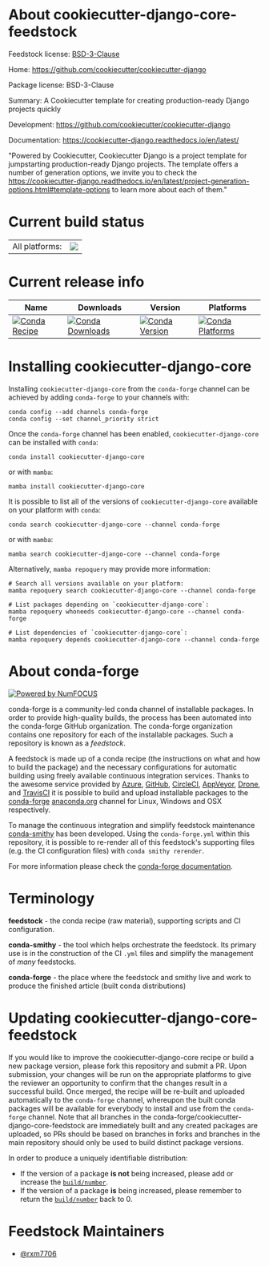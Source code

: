 About cookiecutter-django-core-feedstock
========================================

Feedstock license: [BSD-3-Clause](https://github.com/conda-forge/cookiecutter-django-core-feedstock/blob/main/LICENSE.txt)

Home: https://github.com/cookiecutter/cookiecutter-django

Package license: BSD-3-Clause

Summary: A Cookiecutter template for creating production-ready Django projects quickly

Development: https://github.com/cookiecutter/cookiecutter-django

Documentation: https://cookiecutter-django.readthedocs.io/en/latest/

"Powered by Cookiecutter, Cookiecutter Django is a project template for jumpstarting
production-ready Django projects. The template offers a number of generation options,
we invite you to check the https://cookiecutter-django.readthedocs.io/en/latest/project-generation-options.html#template-options
to learn more about each of them."


Current build status
====================


<table><tr><td>All platforms:</td>
    <td>
      <a href="https://dev.azure.com/conda-forge/feedstock-builds/_build/latest?definitionId=20393&branchName=main">
        <img src="https://dev.azure.com/conda-forge/feedstock-builds/_apis/build/status/cookiecutter-django-core-feedstock?branchName=main">
      </a>
    </td>
  </tr>
</table>

Current release info
====================

| Name | Downloads | Version | Platforms |
| --- | --- | --- | --- |
| [![Conda Recipe](https://img.shields.io/badge/recipe-cookiecutter--django--core-green.svg)](https://anaconda.org/conda-forge/cookiecutter-django-core) | [![Conda Downloads](https://img.shields.io/conda/dn/conda-forge/cookiecutter-django-core.svg)](https://anaconda.org/conda-forge/cookiecutter-django-core) | [![Conda Version](https://img.shields.io/conda/vn/conda-forge/cookiecutter-django-core.svg)](https://anaconda.org/conda-forge/cookiecutter-django-core) | [![Conda Platforms](https://img.shields.io/conda/pn/conda-forge/cookiecutter-django-core.svg)](https://anaconda.org/conda-forge/cookiecutter-django-core) |

Installing cookiecutter-django-core
===================================

Installing `cookiecutter-django-core` from the `conda-forge` channel can be achieved by adding `conda-forge` to your channels with:

```
conda config --add channels conda-forge
conda config --set channel_priority strict
```

Once the `conda-forge` channel has been enabled, `cookiecutter-django-core` can be installed with `conda`:

```
conda install cookiecutter-django-core
```

or with `mamba`:

```
mamba install cookiecutter-django-core
```

It is possible to list all of the versions of `cookiecutter-django-core` available on your platform with `conda`:

```
conda search cookiecutter-django-core --channel conda-forge
```

or with `mamba`:

```
mamba search cookiecutter-django-core --channel conda-forge
```

Alternatively, `mamba repoquery` may provide more information:

```
# Search all versions available on your platform:
mamba repoquery search cookiecutter-django-core --channel conda-forge

# List packages depending on `cookiecutter-django-core`:
mamba repoquery whoneeds cookiecutter-django-core --channel conda-forge

# List dependencies of `cookiecutter-django-core`:
mamba repoquery depends cookiecutter-django-core --channel conda-forge
```


About conda-forge
=================

[![Powered by
NumFOCUS](https://img.shields.io/badge/powered%20by-NumFOCUS-orange.svg?style=flat&colorA=E1523D&colorB=007D8A)](https://numfocus.org)

conda-forge is a community-led conda channel of installable packages.
In order to provide high-quality builds, the process has been automated into the
conda-forge GitHub organization. The conda-forge organization contains one repository
for each of the installable packages. Such a repository is known as a *feedstock*.

A feedstock is made up of a conda recipe (the instructions on what and how to build
the package) and the necessary configurations for automatic building using freely
available continuous integration services. Thanks to the awesome service provided by
[Azure](https://azure.microsoft.com/en-us/services/devops/), [GitHub](https://github.com/),
[CircleCI](https://circleci.com/), [AppVeyor](https://www.appveyor.com/),
[Drone](https://cloud.drone.io/welcome), and [TravisCI](https://travis-ci.com/)
it is possible to build and upload installable packages to the
[conda-forge](https://anaconda.org/conda-forge) [anaconda.org](https://anaconda.org/)
channel for Linux, Windows and OSX respectively.

To manage the continuous integration and simplify feedstock maintenance
[conda-smithy](https://github.com/conda-forge/conda-smithy) has been developed.
Using the ``conda-forge.yml`` within this repository, it is possible to re-render all of
this feedstock's supporting files (e.g. the CI configuration files) with ``conda smithy rerender``.

For more information please check the [conda-forge documentation](https://conda-forge.org/docs/).

Terminology
===========

**feedstock** - the conda recipe (raw material), supporting scripts and CI configuration.

**conda-smithy** - the tool which helps orchestrate the feedstock.
                   Its primary use is in the construction of the CI ``.yml`` files
                   and simplify the management of *many* feedstocks.

**conda-forge** - the place where the feedstock and smithy live and work to
                  produce the finished article (built conda distributions)


Updating cookiecutter-django-core-feedstock
===========================================

If you would like to improve the cookiecutter-django-core recipe or build a new
package version, please fork this repository and submit a PR. Upon submission,
your changes will be run on the appropriate platforms to give the reviewer an
opportunity to confirm that the changes result in a successful build. Once
merged, the recipe will be re-built and uploaded automatically to the
`conda-forge` channel, whereupon the built conda packages will be available for
everybody to install and use from the `conda-forge` channel.
Note that all branches in the conda-forge/cookiecutter-django-core-feedstock are
immediately built and any created packages are uploaded, so PRs should be based
on branches in forks and branches in the main repository should only be used to
build distinct package versions.

In order to produce a uniquely identifiable distribution:
 * If the version of a package **is not** being increased, please add or increase
   the [``build/number``](https://docs.conda.io/projects/conda-build/en/latest/resources/define-metadata.html#build-number-and-string).
 * If the version of a package **is** being increased, please remember to return
   the [``build/number``](https://docs.conda.io/projects/conda-build/en/latest/resources/define-metadata.html#build-number-and-string)
   back to 0.

Feedstock Maintainers
=====================

* [@rxm7706](https://github.com/rxm7706/)

